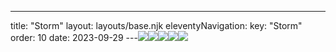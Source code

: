 ---
title: "Storm"
layout: layouts/base.njk
eleventyNavigation:
  key: "Storm"
  order: 10
date: 2023-09-29
---![](http://images.squarespace-cdn.com/content/v1/56cb3e0bf85082a807c001fe/1456171161185-4Z0ZZ5QXWXTA0P7Y42T2/MatthiasHeiderich-085.jpg)![](http://images.squarespace-cdn.com/content/v1/56cb3e0bf85082a807c001fe/1456171160399-1E9R8BAYULMQQWR1Z7XL/MatthiasHeiderich-084.jpg)![](http://images.squarespace-cdn.com/content/v1/56cb3e0bf85082a807c001fe/1456171159463-4U2O5XBSLHV0X8B38VHD/MatthiasHeiderich-083.jpg)![](http://images.squarespace-cdn.com/content/v1/56cb3e0bf85082a807c001fe/1456171158408-F6VN8IKEIBGD5CE4U5P9/MatthiasHeiderich-081.jpg)![](http://images.squarespace-cdn.com/content/v1/56cb3e0bf85082a807c001fe/1456171157330-Z5XVKCTPUYUE2AD94EVD/MatthiasHeiderich-082-2500x1875.jpg)